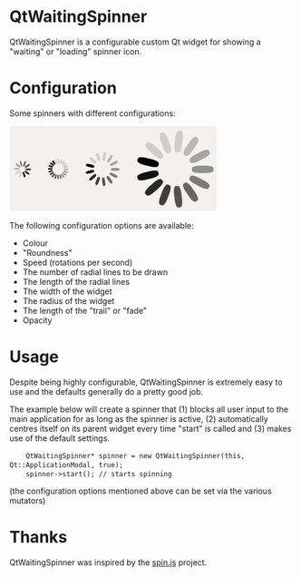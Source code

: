 QtWaitingSpinner
================

QtWaitingSpinner is a configurable custom Qt widget for showing a "waiting" or "loading" spinner icon.

Configuration
================

Some spinners with different configurations: 

![waiting spinner](waiting-spinners.gif)

The following configuration options are available:

* Colour
* "Roundness"
* Speed (rotations per second)
* The number of radial lines to be drawn
* The length of the radial lines
* The width of the widget
* The radius of the widget
* The length of the "trail" or "fade"
* Opacity

Usage
==========

Despite being highly configurable, QtWaitingSpinner is extremely easy to use and the defaults generally do a pretty good job.

The example below will create a spinner that (1) blocks all user input to the main application for as long as the spinner is active, (2) automatically centres itself on its parent widget every time "start" is called and (3) makes use of the default settings.

```
	QtWaitingSpinner* spinner = new QtWaitingSpinner(this, Qt::ApplicationModal, true);
	spinner->start(); // starts spinning
```

(the configuration options mentioned above can be set via the various mutators)

Thanks
======

QtWaitingSpinner was inspired by the [spin.js](http://fgnass.github.io/spin.js/)  project.
